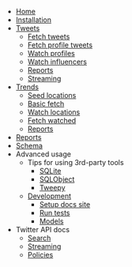 - [Home](/#twitterverse)
- [Installation](installation.md)
- [Tweets](tweets/)
    * [Fetch tweets](tweets/fetch_tweets.md)
    * [Fetch profile tweets](tweets/fetch_profile_tweets.md)
    * [Watch profiles](tweets/watch_profiles.md)
    * [Watch influencers](tweets/watch_influencers.md)
    * [Reports](tweets/reports.md)
    * [Streaming](tweets/streaming.md)
- [Trends](trends/)
    * [Seed locations](trends/seed_locations.md)
    * [Basic fetch](trends/basic_fetch.md)
    * [Watch locations](trends/watch_locations.md)
    * [Fetch watched](trends/fetch_watched.md)
    * [Reports](trends/reports.md)
- [Reports](reports.md)
- [Schema](schema.md)
- Advanced usage
    * Tips for using 3rd-party tools
        + [SQLite](third-party-tools/sqlite.md)
        + [SQLObject](third-party-tools/sqlobject.md)
        + [Tweepy](third-party-tools/tweepy.md)
    * [Development](development/)
        + [Setup docs site](docs_site.md)
        + [Run tests](development/tests.md)
        + [Models](development/models.md)
- Twitter API docs
    * [Search](twitter-api-docs/search.md)
    * [Streaming](twitter-api-docs/streaming.md)
    * [Policies](twitter-api-docs/policies.md)
